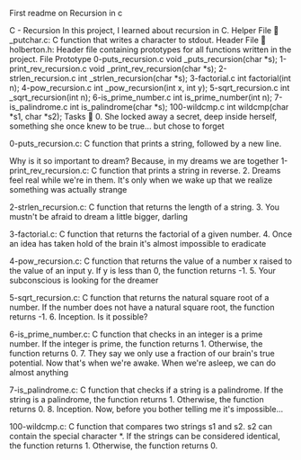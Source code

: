 First readme on Recursion in c


C - Recursion In this project, I learned about recursion in C. Helper File 🙌 _putchar.c: C function that writes a character to stdout. Header File 📁 holberton.h: Header file containing prototypes for all functions written in the project. File Prototype 0-puts_recursion.c void _puts_recursion(char *s); 1-print_rev_recursion.c void _print_rev_recursion(char *s); 2-strlen_recursion.c int _strlen_recursion(char *s); 3-factorial.c int factorial(int n); 4-pow_recursion.c int _pow_recursion(int x, int y); 5-sqrt_recursion.c int _sqrt_recursion(int n); 6-is_prime_number.c int is_prime_number(int n); 7-is_palindrome.c int is_palindrome(char *s); 100-wildcmp.c int wildcmp(char *s1, char *s2); Tasks 📃 0. She locked away a secret, deep inside herself, something she once knew to be true... but chose to forget

0-puts_recursion.c: C function that prints a string, followed by a new line.

Why is it so important to dream? Because, in my dreams we are together
1-print_rev_recursion.c: C function that prints a string in reverse. 2. Dreams feel real while we're in them. It's only when we wake up that we realize something was actually strange

2-strlen_recursion.c: C function that returns the length of a string. 3. You mustn't be afraid to dream a little bigger, darling

3-factorial.c: C function that returns the factorial of a given number. 4. Once an idea has taken hold of the brain it's almost impossible to eradicate

4-pow_recursion.c: C function that returns the value of a number x raised to the value of an input y. If y is less than 0, the function returns -1. 5. Your subconscious is looking for the dreamer

5-sqrt_recursion.c: C function that returns the natural square root of a number. If the number does not have a natural square root, the function returns -1. 6. Inception. Is it possible?

6-is_prime_number.c: C function that checks in an integer is a prime number. If the integer is prime, the function returns 1. Otherwise, the function returns 0. 7. They say we only use a fraction of our brain's true potential. Now that's when we're awake. When we're asleep, we can do almost anything

7-is_palindrome.c: C function that checks if a string is a palindrome. If the string is a palindrome, the function returns 1. Otherwise, the function returns 0. 8. Inception. Now, before you bother telling me it's impossible...

100-wildcmp.c: C function that compares two strings s1 and s2. s2 can contain the special character *. If the strings can be considered identical, the function returns 1. Otherwise, the function returns 0.
